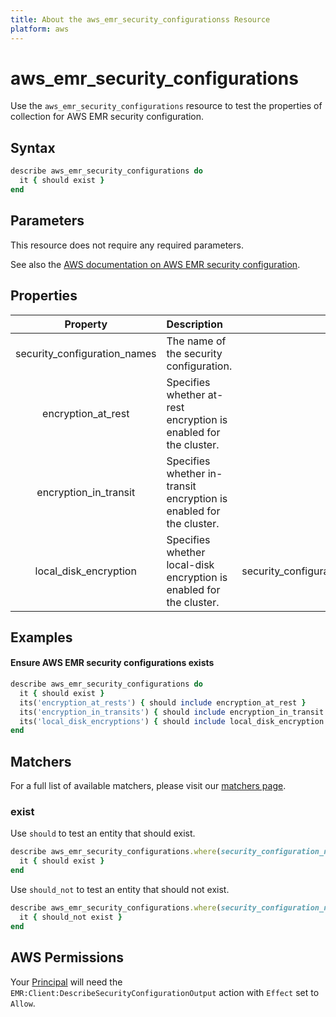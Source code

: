 ```yaml
---
title: About the aws_emr_security_configurationss Resource
platform: aws
---
```


# aws_emr_security_configurations

Use the `aws_emr_security_configurations` resource to test the properties of collection for AWS EMR security configuration.

## Syntax

```ruby
describe aws_emr_security_configurations do
  it { should exist }
end
```

## Parameters

This resource does not require any required parameters.

See also the [AWS documentation on AWS EMR security configuration](https://docs.aws.amazon.com/AWSCloudFormation/latest/UserGuide/aws-resource-emr-securityconfiguration.html).

## Properties

| Property | Description | Field |
| :---: | :--- | :---: |
|security_configuration_names          |The name of the security configuration.|name|
|encryption_at_rest                    | Specifies whether at-rest encryption is enabled for the cluster.|security_configuration(EncryptionConfiguration(EnableAtRestEncryption))|
|encryption_in_transit                 | Specifies whether in-transit encryption is enabled for the cluster.|security_configuration(EncryptionConfiguration(EnableInTransitEncryption))|
|local_disk_encryption                 | Specifies whether local-disk encryption is enabled for the cluster. |security_configuration(EncryptionConfiguration(AtRestEncryptionConfiguration(LocalDiskEncryptionConfiguration)))|

## Examples

#### Ensure AWS EMR security configurations exists

```ruby
describe aws_emr_security_configurations do
  it { should exist }
  its('encryption_at_rests') { should include encryption_at_rest }
  its('encryption_in_transits') { should include encryption_in_transit }
  its('local_disk_encryptions') { should include local_disk_encryption }
end
```

## Matchers

For a full list of available matchers, please visit our [matchers page](https://docs.chef.io/inspec/matchers/).

### exist

Use `should` to test an entity that should exist.

```ruby
describe aws_emr_security_configurations.where(security_configuration_name: 'SECURITY_CONFIGURATION_NAME') do
  it { should exist }
end
```

Use `should_not` to test an entity that should not exist.

```ruby
describe aws_emr_security_configurations.where(security_configuration_name: 'INVALID_SECURITY_CONFIGURATION_NAME') do
  it { should_not exist }
end
```

## AWS Permissions

Your [Principal](https://docs.aws.amazon.com/IAM/latest/UserGuide/intro-structure.html#intro-structure-principal) will need the `EMR:Client:DescribeSecurityConfigurationOutput` action with `Effect` set to `Allow`.
